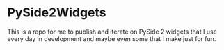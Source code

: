 # PySide2Widgets

This is a repo for me to publish and iterate on PySide 2 widgets that I use every day in development and maybe even some that I make just for fun.

